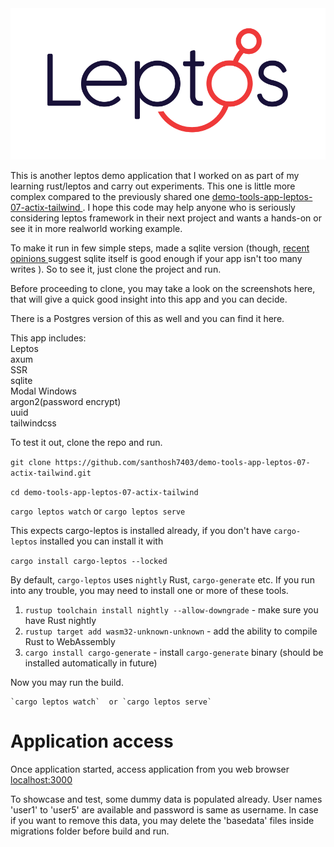 <picture>
    <source srcset="https://raw.githubusercontent.com/leptos-rs/leptos/main/docs/logos/Leptos_logo_Solid_White.svg" media="(prefers-color-scheme: dark)">
    <img src="https://raw.githubusercontent.com/leptos-rs/leptos/main/docs/logos/Leptos_logo_RGB.svg" alt="Leptos Logo">
</picture>


This is another leptos demo application that I worked on as part of my learning rust/leptos and carry out experiments. This one is little more complex  compared to the previously shared one [ demo-tools-app-leptos-07-actix-tailwind ](https://github.com/santhosh7403/demo-tools-app-leptos-07-actix-tailwind). I hope this code may help anyone who is seriously considering leptos framework in their next project and wants a hands-on or see it in more realworld working example.

To make it run in few simple steps, made a sqlite version (though, [ recent opinions ](https://dev.to/shayy/everyone-is-wrong-about-sqlite-4gjf) suggest sqlite itself is good enough if your app isn't too many writes ). So to see it, just clone the project and run.

Before proceeding to clone, you may take a look on the screenshots here, that will give a quick good insight into this app and you can decide.

There is a Postgres version of this as well and you can find it here.

This app includes:<br/>
        Leptos<br/>
        axum<br/>
        SSR<br/>
        sqlite<br/>
        Modal Windows<br/>
        argon2(password encrypt)<br/>
        uuid<br/>
        tailwindcss<br/>

To test it out, clone the repo and run.

`git clone https://github.com/santhosh7403/demo-tools-app-leptos-07-actix-tailwind.git`

`cd demo-tools-app-leptos-07-actix-tailwind`

`cargo leptos watch`  or `cargo leptos serve`

This expects cargo-leptos is installed already, if you don't have `cargo-leptos` installed you can install it with

`cargo install cargo-leptos --locked`




By default, `cargo-leptos` uses `nightly` Rust, `cargo-generate` etc. If you run into any trouble, you may need to install one or more of these tools.

1. `rustup toolchain install nightly --allow-downgrade` - make sure you have Rust nightly
2. `rustup target add wasm32-unknown-unknown` - add the ability to compile Rust to WebAssembly
3. `cargo install cargo-generate` - install `cargo-generate` binary (should be installed automatically in future)

 Now you may run the build.
        
    `cargo leptos watch`  or `cargo leptos serve` 

# Application access

Once application started, access application from you web browser [ localhost:3000 ](http://localhost:3000/)

To showcase and test, some dummy data is populated already. User names 'user1' to 'user5' are available and password is same as username. In case if you want to remove this data, you may delete the 'basedata' files inside migrations folder before build and run.

